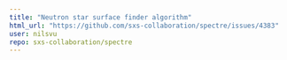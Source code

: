 ```yaml
---
title: "Neutron star surface finder algorithm"
html_url: "https://github.com/sxs-collaboration/spectre/issues/4383"
user: nilsvu
repo: sxs-collaboration/spectre
---
```


